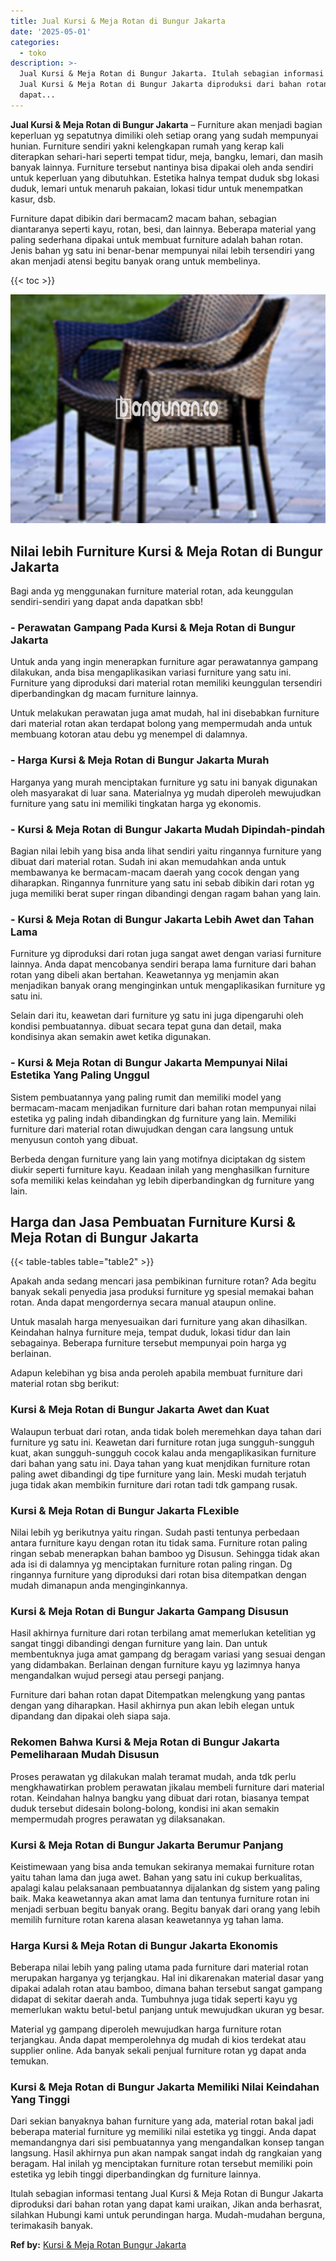 ```yaml
---
title: Jual Kursi & Meja Rotan di Bungur Jakarta
date: '2025-05-01'
categories:
  - toko
description: >-
  Jual Kursi & Meja Rotan di Bungur Jakarta. Itulah sebagian informasi tentang
  Jual Kursi & Meja Rotan di Bungur Jakarta diproduksi dari bahan rotan yang
  dapat...
---
```


**Jual Kursi & Meja Rotan di Bungur Jakarta** – Furniture akan menjadi bagian keperluan yg sepatutnya dimiliki oleh setiap orang yang sudah mempunyai hunian. Furniture sendiri yakni kelengkapan rumah yang kerap kali diterapkan sehari-hari seperti tempat tidur, meja, bangku, lemari, dan masih banyak lainnya. Furniture tersebut nantinya bisa dipakai oleh anda sendiri untuk keperluan yang dibutuhkan. Estetika halnya tempat duduk sbg lokasi duduk, lemari untuk menaruh pakaian, lokasi tidur untuk menempatkan kasur, dsb.

Furniture dapat dibikin dari bermacam2 macam bahan, sebagian diantaranya seperti kayu, rotan, besi, dan lainnya. Beberapa material yang paling sederhana dipakai untuk membuat furniture adalah bahan rotan. Jenis bahan yg satu ini benar-benar mempunyai nilai lebih tersendiri yang akan menjadi atensi begitu banyak orang untuk membelinya.

{{< toc >}}

![Jual Kursi & Meja Rotan di Bungur Jakarta](/images/kursi-meja-rotan-murah29.png)

## Nilai lebih Furniture Kursi & Meja Rotan di Bungur Jakarta

Bagi anda yg menggunakan furniture material rotan, ada keunggulan sendiri-sendiri yang dapat anda dapatkan sbb!

### \- Perawatan Gampang Pada Kursi & Meja Rotan di Bungur Jakarta

Untuk anda yang ingin menerapkan furniture agar perawatannya gampang dilakukan, anda bisa mengaplikasikan variasi furniture yang satu ini. Furniture yang diproduksi dari material rotan memiliki keunggulan tersendiri diperbandingkan dg macam furniture lainnya.

Untuk melakukan perawatan juga amat mudah, hal ini disebabkan furniture dari material rotan akan terdapat bolong yang mempermudah anda untuk membuang kotoran atau debu yg menempel di dalamnya.

### \- Harga Kursi & Meja Rotan di Bungur Jakarta Murah

Harganya yang murah menciptakan furniture yg satu ini banyak digunakan oleh masyarakat di luar sana. Materialnya yg mudah diperoleh mewujudkan furniture yang satu ini memiliki tingkatan harga yg ekonomis.

### \- Kursi & Meja Rotan di Bungur Jakarta Mudah Dipindah-pindah

Bagian nilai lebih yang bisa anda lihat sendiri yaitu ringannya furniture yang dibuat dari material rotan. Sudah ini akan memudahkan anda untuk membawanya ke bermacam-macam daerah yang cocok dengan yang diharapkan. Ringannya funrniture yang satu ini sebab dibikin dari rotan yg juga memiliki berat super ringan dibandingi dengan ragam bahan yang lain.

### \- Kursi & Meja Rotan di Bungur Jakarta Lebih Awet dan Tahan Lama

Furniture yg diproduksi dari rotan juga sangat awet dengan variasi furniture lainnya. Anda dapat mencobanya sendiri berapa lama furniture dari bahan rotan yang dibeli akan bertahan. Keawetannya yg menjamin akan menjadikan banyak orang menginginkan untuk mengaplikasikan furniture yg satu ini.

Selain dari itu, keawetan dari furniture yg satu ini juga dipengaruhi oleh kondisi pembuatannya. dibuat secara tepat guna dan detail, maka kondisinya akan semakin awet ketika digunakan.

### \- Kursi & Meja Rotan di Bungur Jakarta Mempunyai Nilai Estetika Yang Paling Unggul

Sistem pembuatannya yang paling rumit dan memiliki model yang bermacam-macam menjadikan furniture dari bahan rotan mempunyai nilai estetika yg paling indah dibandingkan dg furniture yang lain. Memiliki furniture dari material rotan diwujudkan dengan cara langsung untuk menyusun contoh yang dibuat.

Berbeda dengan furniture yang lain yang motifnya diciptakan dg sistem diukir seperti furniture kayu. Keadaan inilah yang menghasilkan furniture sofa memiliki kelas keindahan yg lebih diperbandingkan dg furniture yang lain.

## Harga dan Jasa Pembuatan Furniture Kursi & Meja Rotan di Bungur Jakarta

{{< table-tables table="table2" >}}

Apakah anda sedang mencari jasa pembikinan furniture rotan? Ada begitu banyak sekali penyedia jasa produksi furniture yg spesial memakai bahan rotan. Anda dapat mengordernya secara manual ataupun online.

Untuk masalah harga menyesuaikan dari furniture yang akan dihasilkan. Keindahan halnya furniture meja, tempat duduk, lokasi tidur dan lain sebagainya. Beberapa furniture tersebut mempunyai poin harga yg berlainan.

Adapun kelebihan yg bisa anda peroleh apabila membuat furniture dari material rotan sbg berikut:

### Kursi & Meja Rotan di Bungur Jakarta Awet dan Kuat

Walaupun terbuat dari rotan, anda tidak boleh meremehkan daya tahan dari furniture yg satu ini. Keawetan dari furniture rotan juga sungguh-sungguh kuat, akan sungguh-sungguh cocok kalau anda mengaplikasikan furniture dari bahan yang satu ini. Daya tahan yang kuat menjdikan furniture rotan paling awet dibandingi dg tipe furniture yang lain. Meski mudah terjatuh juga tidak akan membikin furniture dari rotan tadi tdk gampang rusak.

### Kursi & Meja Rotan di Bungur Jakarta FLexible

Nilai lebih yg berikutnya yaitu ringan. Sudah pasti tentunya perbedaan antara furniture kayu dengan rotan itu tidak sama. Furniture rotan paling ringan sebab menerapkan bahan bamboo yg Disusun. Sehingga tidak akan ada isi di dalamnya yg menciptakan furniture rotan paling ringan. Dg ringannya furniture yang diproduksi dari rotan bisa ditempatkan dengan mudah dimanapun anda menginginkannya.

### Kursi & Meja Rotan di Bungur Jakarta Gampang Disusun

Hasil akhirnya furniture dari rotan terbilang amat memerlukan ketelitian yg sangat tinggi dibandingi dengan furniture yang lain. Dan untuk membentuknya juga amat gampang dg beragam variasi yang sesuai dengan yang didambakan. Berlainan dengan furniture kayu yg lazimnya hanya mengandalkan wujud persegi atau persegi panjang.

Furniture dari bahan rotan dapat Ditempatkan melengkung yang pantas dengan yang diharapkan. Hasil akhirnya pun akan lebih elegan untuk dipandang dan dipakai oleh siapa saja.

### Rekomen Bahwa Kursi & Meja Rotan di Bungur Jakarta Pemeliharaan Mudah Disusun

Proses perawatan yg dilakukan malah teramat mudah, anda tdk perlu mengkhawatirkan problem perawatan jikalau membeli furniture dari material rotan. Keindahan halnya bangku yang dibuat dari rotan, biasanya tempat duduk tersebut didesain bolong-bolong, kondisi ini akan semakin mempermudah progres perawatan yg dilaksanakan.

### Kursi & Meja Rotan di Bungur Jakarta Berumur Panjang

Keistimewaan yang bisa anda temukan sekiranya memakai furniture rotan yaitu tahan lama dan juga awet. Bahan yang satu ini cukup berkualitas, apalagi kalau pelaksanaan pembuatannya dijalankan dg sistem yang paling baik. Maka keawetannya akan amat lama dan tentunya furniture rotan ini menjadi serbuan begitu banyak orang. Begitu banyak dari orang yang lebih memilih furniture rotan karena alasan keawetannya yg tahan lama.

### Harga Kursi & Meja Rotan di Bungur Jakarta Ekonomis

Beberapa nilai lebih yang paling utama pada furniture dari material rotan merupakan harganya yg terjangkau. Hal ini dikarenakan material dasar yang dipakai adalah rotan atau bamboo, dimana bahan tersebut sangat gampang didapat di sekitar daerah anda. Tumbuhnya juga tidak seperti kayu yg memerlukan waktu betul-betul panjang untuk mewujudkan ukuran yg besar.

Material yg gampang diperoleh mewujudkan harga furniture rotan terjangkau. Anda dapat memperolehnya dg mudah di kios terdekat atau supplier online. Ada banyak sekali penjual furniture rotan yg dapat anda temukan.

### Kursi & Meja Rotan di Bungur Jakarta Memiliki Nilai Keindahan Yang Tinggi

Dari sekian banyaknya bahan furniture yang ada, material rotan bakal jadi beberapa material furniture yg memiliki nilai estetika yg tinggi. Anda dapat memandangnya dari sisi pembuatannya yang mengandalkan konsep tangan langsung. Hasil akhirnya pun akan nampak sangat indah dg rangkaian yang beragam. Hal inilah yg menciptakan furniture rotan tersebut memiliki poin estetika yg lebih tinggi diperbandingkan dg furniture lainnya.

Itulah sebagian informasi tentang Jual Kursi & Meja Rotan di Bungur Jakarta diproduksi dari bahan rotan yang dapat kami uraikan, Jikan anda berhasrat, silahkan Hubungi kami untuk perundingan harga. Mudah-mudahan berguna, terimakasih banyak.

**Ref by:** [Kursi & Meja Rotan Bungur Jakarta](https://id.wikipedia.org/wiki/Kursi)
